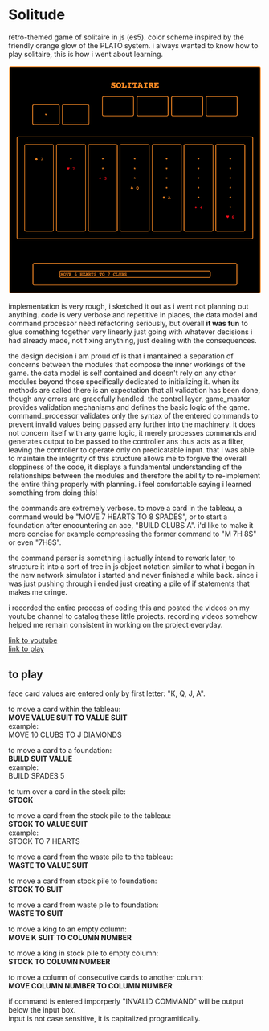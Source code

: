# Solitude
retro-themed game of solitaire in js (es5). color scheme inspired by the friendly orange glow of the PLATO system. i always wanted to know how
to play solitaire, this is how i went about learning.

![screenshot of game running](/screenshot.png)

implementation is very rough, i sketched it out as i went not planning out anything. code is very verbose and repetitive in places, the data model
and command processor need refactoring seriously, but overall **it was fun** to glue something together very linearly just going with whatever
decisions i had already made, not fixing anything, just dealing with the consequences.

the design decision i am proud of is that i mantained a separation of concerns between the modules that compose the inner workings of the game.
the data model is self contained and doesn't rely on any other modules beyond those specifically dedicated to initializing it.
when its methods are called there is an expectation that all validation
has been done, though any errors are gracefully handled. the control layer, game_master provides validation mechanisms and defines the basic 
logic of the game. command_processor validates only the syntax of the entered commands to prevent invalid values being passed any further into 
the machinery. it does not concern itself with any game logic, it merely processes commands and generates output to be passed to the controller
ans thus acts as a filter, leaving the controller to operate only on predicatable input. that i was able to maintain the integrity of this
structure allows me to forgive the overall sloppiness of the code, it displays a fundamental understanding of the relationships between the 
modules and therefore the ability to re-implement the entire thing properly with planning. i feel comfortable saying i learned something from 
doing this!

the commands are extremely verbose. to move a card in the tableau, a command would be "MOVE 7 HEARTS TO 8 SPADES", or to start a foundation
after encountering an ace, "BUILD CLUBS A". i'd like to make it more concise for example compressing the former command to "M 7H 8S" or even
"7H8S".

the command parser is something i actually intend to rework later, to structure it into a sort of tree in js object notation similar to what 
i began in the new network simulator i started and never finished a while back. since i was just pushing through i ended just creating a pile 
of if statements that makes me cringe.

i recorded the entire process of coding this and posted the videos on my youtube channel to catalog these little projects. recording videos 
somehow helped me remain consistent in working on the project everyday.

[link to youtube](https://www.youtube.com/channel/UCv3VcivgQIACRhafV86Usng)  
[link to play](http://www.arkidsinfo.com/solitaire/)

## to play
face card values are entered only by first letter: "K, Q, J, A".

to move a card within the tableau:  
**MOVE VALUE SUIT TO VALUE SUIT**  
example:  
MOVE 10 CLUBS TO J DIAMONDS 

to move a card to a foundation:  
**BUILD SUIT VALUE**    
example:  
BUILD SPADES 5  

to turn over a card in the stock pile:  
**STOCK**  
  
to move a card from the stock pile to the tableau:  
**STOCK TO VALUE SUIT**  
example:  
STOCK TO 7 HEARTS  

to move a card from the waste pile to the tableau:  
**WASTE TO VALUE SUIT**  

to move a card from stock pile to foundation:  
**STOCK TO SUIT**  

to move a card from waste pile to foundation:  
**WASTE TO SUIT**  

to move a king to an empty column:  
**MOVE K SUIT TO COLUMN NUMBER**  

to move a king in stock pile to empty column:  
**STOCK TO COLUMN NUMBER**  

to move a column of consecutive cards to another column:  
**MOVE COLUMN NUMBER TO COLUMN NUMBER**  

if command is entered imporperly "INVALID COMMAND" will be output below the input box.  
input is not case sensitive, it is capitalized programitically.  


